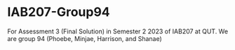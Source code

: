 # IAB207-Group94
For Assessment 3 (Final Solution) in Semester 2 2023 of IAB207 at QUT. We are group 94 (Phoebe, Minjae, Harrison, and Shanae)
